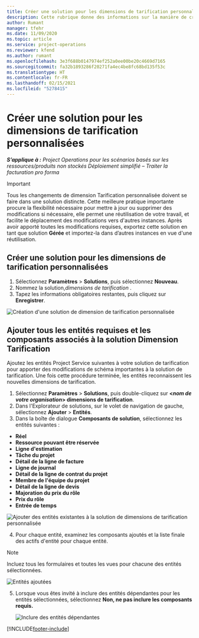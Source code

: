 ```yaml
---
title: Créer une solution pour les dimensions de tarification personnalisées
description: Cette rubrique donne des informations sur la manière de créer des solutions pour les dimensions de tarification personnalisées.
author: Rumant
manager: tfehr
ms.date: 11/09/2020
ms.topic: article
ms.service: project-operations
ms.reviewer: kfend
ms.author: rumant
ms.openlocfilehash: 3e3f688b0147974ef252a0ee00be20c4669d7165
ms.sourcegitcommit: fa32b1893286f20271fa4ec4be8fc68bd135f53c
ms.translationtype: HT
ms.contentlocale: fr-FR
ms.lasthandoff: 02/15/2021
ms.locfileid: "5278415"
---
```

# <a name="create-a-solution-for-custom-pricing-dimensions"></a>Créer une solution pour les dimensions de tarification personnalisées

 _**S’applique à :** Project Operations pour les scénarios basés sur les ressources/produits non stockés Déploiement simplifié – Traiter la facturation pro forma_ 

>[!IMPORTANT]
>Tous les changements de dimension Tarification personnalisée doivent se faire dans une solution distincte. Cette meilleure pratique importante procure la flexibilité nécessaire pour mettre à jour ou supprimer des modifications si nécessaire, elle permet une réutilisation de votre travail, et facilite le déplacement des modifications vers d'autres instances. Après avoir apporté toutes les modifications requises, exportez cette solution en tant que solution **Gérée** et importez-la dans d’autres instances en vue d'une réutilisation.

## <a name="create-a-solution-for-custom-pricing-dimensions"></a>Créer une solution pour les dimensions de tarification personnalisées

1.  Sélectionnez **Paramètres** > **Solutions**, puis sélectionnez **Nouveau**.
2.  Nommez la solution,*dimensions de tarification <your organization name>*.
3. Tapez les informations obligatoires restantes, puis cliquez sur **Enregistrer**.

  ![Création d'une solution de dimension de tarification personnalisée](./media/Creation-of-custom-pricing-dimension-solution.png)
 
## <a name="add-all-required-entities-and-related-components-to-the-pricing-dimension-solution"></a>Ajouter tous les entités requises et les composants associés à la solution Dimension Tarification

Ajoutez les entités Project Service suivantes à votre solution de tarification pour apporter des modifications de schéma importantes à la solution de tarification. Une fois cette procédure terminée, les entités reconnaissent les nouvelles dimensions de tarification.

1.  Sélectionnez **Paramètres** > **Solutions**, puis double-cliquez sur **<*nom de votre organisation*> dimensions de tarification**.
2.  Dans l'Explorateur de solutions, sur le volet de navigation de gauche, sélectionnez **Ajouter** > **Entités**.
3.  Dans la boîte de dialogue **Composants de solution**, sélectionnez les entités suivantes :
 
   - **Réel**
   - **Ressource pouvant être réservée**
   - **Ligne d'estimation**
   - **Tâche du projet**
   - **Détail de la ligne de facture**
   - **Ligne de journal**
   - **Détail de la ligne de contrat du projet**
   - **Membre de l'équipe du projet**
   - **Détail de la ligne de devis**
   - **Majoration du prix du rôle**
   - **Prix du rôle**
   - **Entrée de temps**
 
   ![Ajouter des entités existantes à la solution de dimensions de tarification personnalisée](./media/Existing-entities-to-PD-solution.png)
 
 4. Pour chaque entité, examinez les composants ajoutés et la liste finale des actifs d'entité pour chaque entité. 

   >[!NOTE]
   > Incluez tous les formulaires et toutes les vues pour chacune des entités sélectionnées.

  ![Entités ajoutées](./media/solution-component-selection.png)


5.  Lorsque vous êtes invité à inclure des entités dépendantes pour les entités sélectionnées, sélectionnez **Non, ne pas inclure les composants requis.**

    ![Inclure des entités dépendantes](./media/Do-not-include-required.png)


[!INCLUDE[footer-include](../includes/footer-banner.md)]